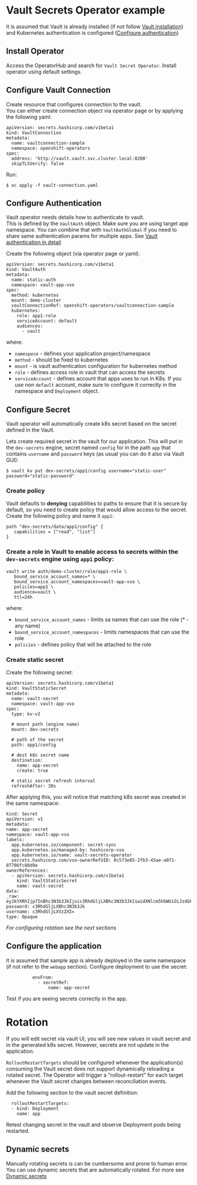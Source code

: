 # Vault Secrets Operator example

It is assumed that Vault is already installed (if not follow [Vault installation](../vault-install.md))  and Kubernetes authentication is configured ([Configure authentication](../auth-kubernetes.md))

## Install Operator
Access the OperatorHub and search for `Vault Secret Operator`.  Install operator using default settings.

## Configure Vault Connection
Create resource that configures connection to the vault.  
You can either create connection object via operator page or by applying the following yaml:

```
apiVersion: secrets.hashicorp.com/v1beta1
kind: VaultConnection
metadata:
  name: vaultconnection-sample
  namespace: openshift-operators
spec:
  address: 'http://vault.vault.svc.cluster.local:8200'
  skipTLSVerify: false
```
Run:

```
$ oc apply -f vault-connection.yaml
```

## Configure Authentication
Vault operator needs details how to authenticate to vault.  
This is defined by the `VaultAuth` object. Make sure you are using target app namespace.
You can combine that with `VaultAuthGlobal` if you need to share same authentication params for multiple apps. 
See [Vault authentication in detail](https://developer.hashicorp.com/vault/docs/platform/k8s/vso/sources/vault/auth)

Create the following object (via operator page or yaml). 

```
apiVersion: secrets.hashicorp.com/v1beta1
kind: VaultAuth
metadata:
  name: static-auth
  namespace: vault-app-vso
spec:
  method: kubernetes
  mount: demo-cluster
  vaultConnectionRef: openshift-operators/vaultconnection-sample  
  kubernetes:
    role: app1-role
    serviceAccount: default
    audiences:
      - vault
```
where:
 - `namespece` - defines your application project/namespace
 - `method` - should be fixed to kubernetes
 - `mount` - is vault authentication configuration for kubernetes method
 - `role` - defines access role in vault that can access the secrets
 - `serviceAccount` - defines account that apps uses to run in K8s. If you use non `default` account, make sure to configure it correctly in the namespace and `Deployment` object. 

## Configure Secret
Vault operator will automatically create k8s secret based on the secret defined in the Vault.

Lets create required secret in the vault for our application. This will put in the `dev-secrets` engine, secret named `config` for in the path `app` that contains `username` and `password` keys (as usual you can do it also via Vault GUI):

```
$ vault kv put dev-secrets/app1/config username="static-user" password="static-password"
```

### Create policy
Vault defaults to **denying** capabilities to paths to ensure that it is secure by default, so you need to create policy that would allow access to the secret. Create the following policy and name it `app1`:

```
path "dev-secrets/data/app1/config" {
   capabilities = ["read", "list"]
}
```

### Create a role in Vault to enable access to secrets within the `dev-secrets` engine using `app1` policy:

```
vault write auth/demo-cluster/role/app1-role \
   bound_service_account_names=* \
   bound_service_account_namespaces=vault-app-vso \
   policies=app1 \
   audience=vault \
   ttl=24h
```

where:
- `bound_service_account_names` - limits sa names that can use the role (* - any name)
- `bound_service_account_namespaces` - limits namespaces that can use the role
- `policies` - defines policy that will be attached to the role


### Create static secret
Create the following secret:
```
apiVersion: secrets.hashicorp.com/v1beta1
kind: VaultStaticSecret
metadata:
  name: vault-secret
  namespace: vault-app-vso  
spec:
  type: kv-v2

  # mount path (engine name)
  mount: dev-secrets

  # path of the secret
  path: app1/config

  # dest k8s secret name
  destination:
    name: app-secret
    create: true

  # static secret refresh interval
  refreshAfter: 30s
  ```

  After applying this, you will notice that matching k8s secret was created in the same namespace:
  ```
kind: Secret
apiVersion: v1
metadata:
  name: app-secret
  namespace: vault-app-vso
  labels:
    app.kubernetes.io/component: secret-sync
    app.kubernetes.io/managed-by: hashicorp-vso
    app.kubernetes.io/name: vault-secrets-operator
    secrets.hashicorp.com/vso-ownerRefUID: 0c573e85-2fb3-45ae-a071-07706fc80d9e
  ownerReferences:
    - apiVersion: secrets.hashicorp.com/v1beta1
      kind: VaultStaticSecret
      name: vault-secret
data:
  _raw: eyJkYXRhIjp7InBhc3N3b3JkIjoic3RhdGljLXBhc3N3b3JkIiwidXNlcm5hbWUiOiJzdGF0aWMtdXNlciJ9LCJtZXRhZGF0YSI6eyJjcmVhdGVkX3RpbWUiOiIyMDI1LTA0LTMwVDE1OjM4OjAzLjM0MTQ2MjY1NFoiLCJjdXN0b21fbWV0YWRhdGEiOm51bGwsImRlbGV0aW9uX3RpbWUiOiIiLCJkZXN0cm95ZWQiOmZhbHNlLCJ2ZXJzaW9uIjoxfX0=
  password: c3RhdGljLXBhc3N3b3Jk
  username: c3RhdGljLXVzZXI=
type: Opaque
```

*For configuring rotation see the next sections*


## Configure the application
It is assumed that sample app is already deployed in the same namespace (if not refer to the `webapp` section).
Configure deployment to use the secret:

```
          envFrom:
            - secretRef:
                name: app-secret
```
Test if you are seeing secrets correctly in the app.

# Rotation
If you will edit secret via vault UI, you will see new values in vault secret and in the generated k8s secret.
However, secrets are not update in the application.

`RolloutRestartTargets` should be configured whenever the application(s) consuming the Vault secret does
not support dynamically reloading a rotated secret. The Operator will trigger a "rollout-restart" for each target whenever the Vault secret changes between reconciliation events.

Add the following section to the vault secret definition:

```
  rolloutRestartTargets:
  - kind: Deployment
    name: app
```

Retest changing secret in the vault and observe Deployment pods being restarted.

## Dynamic secrets
Manually rotating secrets is can be cumbersome and prone to human error. You can use dynamic secrets that are automatically rotated. For more see [Dynamic secrets](https://developer.hashicorp.com/vault/tutorials/kubernetes/vault-secrets-operator#dynamic-secrets)